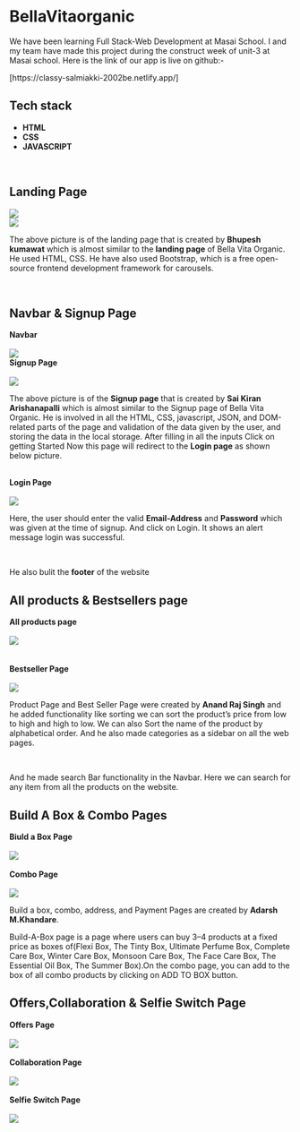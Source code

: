 # BellaVitaorganic

<p>We have been learning Full Stack-Web Development at Masai School. I and my team have made this project during the construct week of unit-3 at Masai school. Here is the link of our app is live on github:- </p> 
<p>[https://classy-salmiakki-2002be.netlify.app/]</p>


## Tech stack
<ul>
<li><b>HTML</b></li>
<li><b>CSS</b></li>
<li><b>JAVASCRIPT</b></li>
</ul>
<br>

## Landing Page
<img src="https://miro.medium.com/max/875/0*qUhG-ilpDuHN0tF3.png">
<br>
<img src="https://miro.medium.com/max/875/0*oO2QIc8msuU6MHZi.png">
<br>

<p>The above picture is of the landing page that is created by <b>Bhupesh kumawat</b> which is almost similar to the <b>landing page</b> of Bella Vita Organic. He used HTML, CSS. He have also used Bootstrap, which is a free open-source frontend development framework for carousels.</p>
<br>

## Navbar & Signup Page
<b>Navbar</b>
<br>
<br>
<img src="https://miro.medium.com/max/875/0*NfdcxCdwNGN7CB34.png">
<br>
<b>Signup Page</b>
<br>
<br>
<img src="https://miro.medium.com/max/875/0*QqYPvYyR1pDmzR7C.png">
<br>
<p>The above picture is of the <b>Signup page</b> that is created by <b>Sai Kiran Arishanapalli</b> which is almost similar to the Signup page of Bella Vita Organic. He is involved in all the HTML, CSS, javascript, JSON, and DOM-related parts of the page and validation of the data given by the user, and storing the data in the local storage. After filling in all the inputs Click on getting Started Now this page will redirect to the <b>Login page</b> as shown below picture.</p>

<br>
<b>Login Page</b>
<br>
<br>
<img src="https://miro.medium.com/max/875/0*6VZMvQhoM3UbKS2D.png">
<br>
<p>Here, the user should enter the valid <b>Email-Address</b> and <b>Password</b> which was given at the time of signup. And click on Login. It shows an alert message login was successful.</p>
<br>
<p>He also bulit the <b>footer</b> of the website</P>

## All products & Bestsellers page
<b>All products page</b>
<br>
<br>
<img src="https://miro.medium.com/max/875/0*xT0US8DpBIM0t53u.png">
<br>
<br>
<br>
<b>Bestseller Page</b><br>
<br>
<img src="https://miro.medium.com/max/875/0*VDXYFr04kj_nxZX2.png">
<br>
<p>Product Page and Best Seller Page were created by <b>Anand Raj Singh</b> and he added functionality like sorting we can sort the product’s price from low to high and high to low. We can also Sort the name of the product by alphabetical order. And he also made categories as a sidebar on all the web pages.</p>
<br>
<p>And he made search Bar functionality in the Navbar. Here we can search for any item from all the products on the website.</p>

## Build A Box & Combo Pages
<b>Biuld a Box Page</b>
<br>
<br>
<img src="https://miro.medium.com/max/875/0*e3Q1m0I7x6X-FQ4U.png">
<br>
<br>
<b>Combo Page</b>
<br>
<br>
<img src="https://miro.medium.com/max/875/0*Niq9ShFvx1ogG8S8.png">
<br>
<p>Build a box, combo, address, and Payment Pages are created by <b>Adarsh M.Khandare</b>.</p>
<p>Build-A-Box page is a page where users can buy 3–4 products at a fixed price as boxes of(Flexi Box, The Tinty Box, Ultimate Perfume Box, Complete Care Box, Winter Care Box, Monsoon Care Box, The Face Care Box, The Essential Oil Box, The Summer Box).On the combo page, you can add to the box of all combo products by clicking on ADD TO BOX button.</p>

## Offers,Collaboration & Selfie Switch Page
<b>Offers Page</b>
<br>
<br>
<img src="https://miro.medium.com/max/1400/0*GU8v0QLVetLVP5XL.png">
<br>
<br>
<b>Collaboration Page</b>
<br>
<br>
<img src="https://miro.medium.com/max/1400/0*rfOZQzS1RDFEtsoW.png">
<br>
<br>
<b>Selfie Switch Page</b>
<br>
<br>
<img src="https://miro.medium.com/max/1400/0*ECbfgBgtBDVvoUcQ.png">